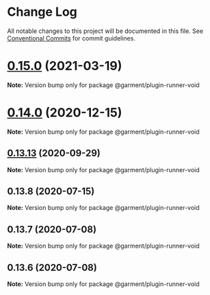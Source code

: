 # Change Log

All notable changes to this project will be documented in this file.
See [Conventional Commits](https://conventionalcommits.org) for commit guidelines.

# [0.15.0](https://github.com/Farfetch/garment/compare/v0.14.6...v0.15.0) (2021-03-19)

**Note:** Version bump only for package @garment/plugin-runner-void





# [0.14.0](https://github.com/Farfetch/garment/compare/v0.13.14...v0.14.0) (2020-12-15)

**Note:** Version bump only for package @garment/plugin-runner-void





## [0.13.13](https://github.com/Farfetch/garment/compare/v0.13.12...v0.13.13) (2020-09-29)

**Note:** Version bump only for package @garment/plugin-runner-void





## 0.13.8 (2020-07-15)

**Note:** Version bump only for package @garment/plugin-runner-void





## 0.13.7 (2020-07-08)

**Note:** Version bump only for package @garment/plugin-runner-void





## 0.13.6 (2020-07-08)

**Note:** Version bump only for package @garment/plugin-runner-void
